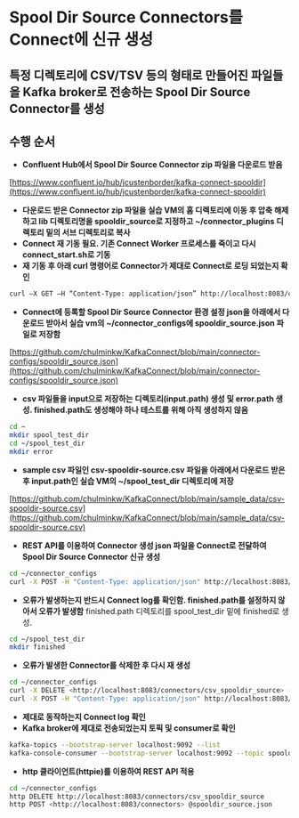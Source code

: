 # Spool Dir Source Connectors를 Connect에 신규 생성

## 특정 디렉토리에 CSV/TSV 등의 형태로 만들어진 파일들을 Kafka broker로 전송하는 Spool Dir Source Connector를 생성

## 수행 순서

- **Confluent Hub에서 Spool Dir Source Connector zip 파일을 다운로드 받음**

[https://www.confluent.io/hub/jcustenborder/kafka-connect-spooldir](https://www.confluent.io/hub/jcustenborder/kafka-connect-spooldir)

- **다운로드 받은 Connector zip 파일을 실습 VM의 홈 디렉토리에 이동 후 압축 해제하고 lib 디렉토리명을 spooldir_source로 지정하고 ~/connector_plugins 디렉토리 밑의 서브 디렉토리로 복사**
- **Connect 재 기동 필요. 기존 Connect Worker 프로세스를 죽이고 다시 connect_start.sh로 기동**
- **재 기동 후 아래 curl 명령어로 Connector가 제대로 Connect로 로딩 되었는지 확인**

```bash
curl –X GET –H “Content-Type: application/json” http://localhost:8083/connector-plugins
```

- **Connect에 등록할 Spool Dir Source Connector 환경 설정 json을 아래에서 다운로드 받아서 실습 vm의 ~/connector_configs에 spooldir_source.json 파일로 저장함**

[https://github.com/chulminkw/KafkaConnect/blob/main/connector-configs/spooldir_source.json](https://github.com/chulminkw/KafkaConnect/blob/main/connector-configs/spooldir_source.json)

- **csv 파일들을 input으로 저장하는 디렉토리(input.path) 생성 및 error.path 생성. finished.path도 생성해야 하나 테스트를 위해 아직 생성하지 않음**

```bash
cd ~
mkdir spool_test_dir
cd ~/spool_test_dir
mkdir error
```

- **sample csv 파일인 csv-spooldir-source.csv 파일을 아래에서 다운로드 받은 후 input.path인 실습 VM의 ~/spool_test_dir 디렉토리에 저장**

[https://github.com/chulminkw/KafkaConnect/blob/main/sample_data/csv-spooldir-source.csv](https://github.com/chulminkw/KafkaConnect/blob/main/sample_data/csv-spooldir-source.csv)

- **REST API를 이용하여 Connector 생성 json 파일을 Connect로 전달하여 Spool Dir Source Connector 신규 생성**

```bash
cd ~/connector_configs
curl -X POST -H "Content-Type: application/json" http://localhost:8083/connectors --data @spooldir_source.json
```

- **오류가 발생하는지 반드시 Connect log를 확인함. finished.path를 설정하지 않아서 오류가 발생함**
finished.path 디렉토리를 spool_test_dir 밑에 finished로 생성.

```bash
cd ~/spool_test_dir
mkdir finished
```

- **오류가 발생한 Connector를 삭제한 후 다시 재 생성**

```bash
cd ~/connector_configs
curl -X DELETE <http://localhost:8083/connectors/csv_spooldir_source> -s
curl -X POST -H "Content-Type: application/json" http://localhost:8083/connectors --data @spooldir_source.json

```

- **제대로 동작하는지 Connect log 확인**
- **Kafka broker에 제대로 전송되었는지 토픽 및 consumer로 확인**

```bash
kafka-topics --bootstrap-server localhost:9092 --list
kafka-console-consumer --bootstrap-server localhost:9092 --topic spooldir-testing-topic --from-beginning --property print.key=true
```

- **http 클라이언트(httpie)를 이용하여 REST API 적용**

```bash
cd ~/connector_configs
http DELETE http://localhost:8083/connectors/csv_spooldir_source
http POST <http://localhost:8083/connectors> @spooldir_source.json
```